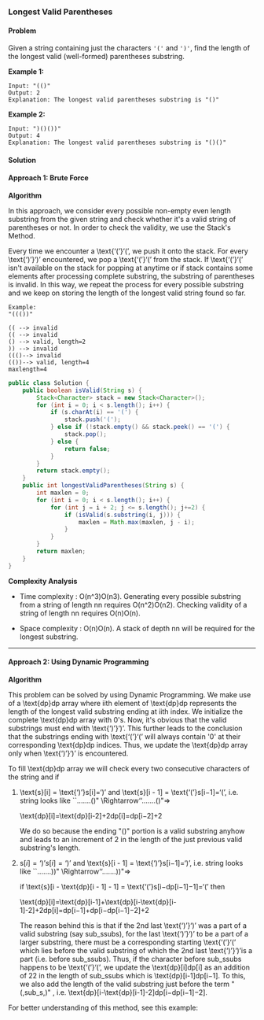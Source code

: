 ### Longest Valid Parentheses

#### Problem

Given a string containing just the characters `'('` and `')'`, find the length of the longest valid (well-formed) parentheses substring.

**Example 1:**

```
Input: "(()"
Output: 2
Explanation: The longest valid parentheses substring is "()"
```

**Example 2:**

```
Input: ")()())"
Output: 4
Explanation: The longest valid parentheses substring is "()()"
```

#### Solution

#### Approach 1: Brute Force

**Algorithm**

In this approach, we consider every possible non-empty even length substring from the given string and check whether it's a valid string of parentheses or not. In order to check the validity, we use the Stack's Method.

Every time we encounter a \text{‘(’}‘(’, we push it onto the stack. For every \text{‘)’}‘)’ encountered, we pop a \text{‘(’}‘(’ from the stack. If \text{‘(’}‘(’ isn't available on the stack for popping at anytime or if stack contains some elements after processing complete substring, the substring of parentheses is invalid. In this way, we repeat the process for every possible substring and we keep on storing the length of the longest valid string found so far.

```
Example:
"((())"

(( --> invalid
(( --> invalid
() --> valid, length=2
)) --> invalid
((()--> invalid
(())--> valid, length=4
maxlength=4
```

```java
public class Solution {
    public boolean isValid(String s) {
        Stack<Character> stack = new Stack<Character>();
        for (int i = 0; i < s.length(); i++) {
            if (s.charAt(i) == '(') {
                stack.push('(');
            } else if (!stack.empty() && stack.peek() == '(') {
                stack.pop();
            } else {
                return false;
            }
        }
        return stack.empty();
    }
    public int longestValidParentheses(String s) {
        int maxlen = 0;
        for (int i = 0; i < s.length(); i++) {
            for (int j = i + 2; j <= s.length(); j+=2) {
                if (isValid(s.substring(i, j))) {
                    maxlen = Math.max(maxlen, j - i);
                }
            }
        }
        return maxlen;
    }
}
```

**Complexity Analysis**

- Time complexity : O(n^3)O(n3). Generating every possible substring from a string of length nn requires O(n^2)O(n2). Checking validity of a string of length nn requires O(n)O(n).

- Space complexity : O(n)O(n). A stack of depth nn will be required for the longest substring. 

------

#### Approach 2: Using Dynamic Programming

**Algorithm**

This problem can be solved by using Dynamic Programming. We make use of a \text{dp}dp array where iith element of \text{dp}dp represents the length of the longest valid substring ending at iith index. We initialize the complete \text{dp}dp array with 0's. Now, it's obvious that the valid substrings must end with \text{‘)’}‘)’. This further leads to the conclusion that the substrings ending with \text{‘(’}‘(’ will always contain '0' at their corresponding \text{dp}dp indices. Thus, we update the \text{dp}dp array only when \text{‘)’}‘)’ is encountered.

To fill \text{dp}dp array we will check every two consecutive characters of the string and if

1. \text{s}[i] = \text{‘)’}s[i]=‘)’ and \text{s}[i - 1] = \text{‘(’}s[i−1]=‘(’, i.e. string looks like ``.......()" \Rightarrow‘‘.......()"⇒

   \text{dp}[i]=\text{dp}[i-2]+2dp[i]=dp[i−2]+2

   We do so because the ending "()" portion is a valid substring anyhow and leads to an increment of 2 in the length of the just previous valid substring's length.

2. $\text{s}[i] = \text{‘)’}s[i]=‘)’$ and \text{s}[i - 1] = \text{‘)’}s[i−1]=‘)’, i.e. string looks like ``.......))" \Rightarrow‘‘.......))"⇒

   if \text{s}[i - \text{dp}[i - 1] - 1] = \text{‘(’}s[i−dp[i−1]−1]=‘(’ then

   \text{dp}[i]=\text{dp}[i-1]+\text{dp}[i-\text{dp}[i-1]-2]+2dp[i]=dp[i−1]+dp[i−dp[i−1]−2]+2

   The reason behind this is that if the 2nd last \text{‘)’}‘)’ was a part of a valid substring (say sub_ssubs), for the last \text{‘)’}‘)’ to be a part of a larger substring, there must be a corresponding starting \text{‘(’}‘(’ which lies before the valid substring of which the 2nd last \text{‘)’}‘)’is a part (i.e. before sub_ssubs). Thus, if the character before sub_ssubs happens to be \text{‘(’}‘(’, we update the \text{dp}[i]dp[i] as an addition of 22 in the length of sub_ssubs which is \text{dp}[i-1]dp[i−1]. To this, we also add the length of the valid substring just before the term "(,sub_s,)" , i.e. \text{dp}[i-\text{dp}[i-1]-2]dp[i−dp[i−1]−2].

For better understanding of this method, see this example: